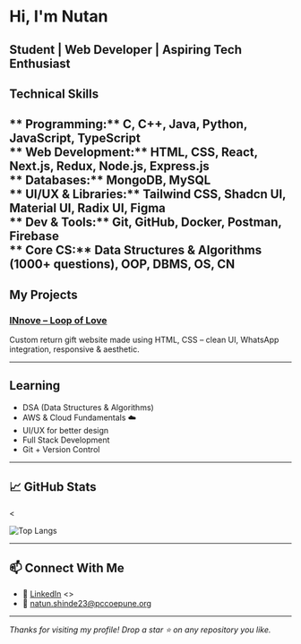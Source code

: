 #  Hi, I'm Nutan
 Student |  Web Developer |  Aspiring Tech Enthusiast 
---

## Technical Skills

** Programming:** C, C++, Java, Python, JavaScript, TypeScript  
** Web Development:** HTML, CSS, React, Next.js, Redux, Node.js, Express.js  
** Databases:** MongoDB, MySQL  
** UI/UX & Libraries:** Tailwind CSS, Shadcn UI, Material UI, Radix UI, Figma  
** Dev & Tools:** Git, GitHub, Docker, Postman, Firebase  
** Core CS:** Data Structures & Algorithms (1000+ questions), OOP, DBMS, OS, CN
---

##  My Projects

###  [INnove – Loop of Love]( https://nutanshinde1.github.io/INnove/)
Custom return gift website made using HTML, CSS – clean UI, WhatsApp integration, responsive & aesthetic.

---

## Learning

- DSA (Data Structures & Algorithms)
- AWS & Cloud Fundamentals ☁️
- UI/UX for better design
- Full Stack Development
- Git + Version Control

---

## 📈 GitHub Stats

<<!--[Nutan's GitHub stats](https://github-readme-stats.vercel.app/api?username=nutanshinde1&show_icons=true&theme=rose_pine) -->

![Top Langs](https://github-readme-stats.vercel.app/api/top-langs/?username=nutanshinde1&layout=compact&theme=rose_pine)

---

## 📫 Connect With Me

- 💼 [LinkedIn](https://www.linkedin.com/in/nutan-shinde-00b688292/)
<<!-- 📷 [Instagram]()-->>
- 💌 natun.shinde23@pccoepune.org
---

_Thanks for visiting my profile! Drop a star ⭐ on any repository you like._
